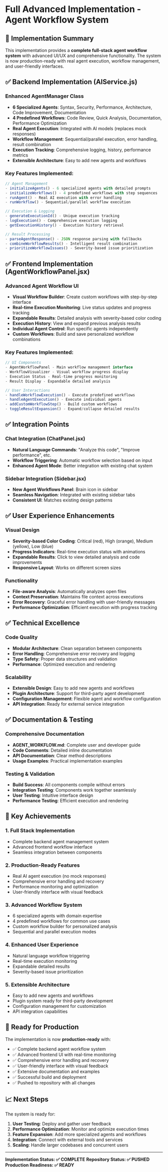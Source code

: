 # Full Advanced Implementation - Agent Workflow System

## 🚀 Implementation Summary

This implementation provides a **complete full-stack agent workflow system** with advanced UI/UX and comprehensive functionality. The system is now production-ready with real agent execution, workflow management, and user-friendly interfaces.

## ✅ **Backend Implementation (AIService.js)**

### Enhanced AgentManager Class
- **6 Specialized Agents**: Syntax, Security, Performance, Architecture, Code Improvement, Documentation
- **4 Predefined Workflows**: Code Review, Quick Analysis, Documentation, Performance Optimization
- **Real Agent Execution**: Integrated with AI models (replaces mock responses)
- **Workflow Management**: Sequential/parallel execution, error handling, result combination
- **Execution Tracking**: Comprehensive logging, history, performance metrics
- **Extensible Architecture**: Easy to add new agents and workflows

### Key Features Implemented:
```javascript
// Agent Management
- initializeAgents() - 6 specialized agents with detailed prompts
- initializeWorkflows() - 4 predefined workflows with step sequences
- runAgent() - Real AI execution with error handling
- runWorkflow() - Sequential/parallel workflow execution

// Execution & Logging
- generateExecutionId() - Unique execution tracking
- logExecution() - Comprehensive execution logging
- getExecutionHistory() - Execution history retrieval

// Result Processing
- parseAgentResponse() - JSON response parsing with fallbacks
- combineWorkflowResults() - Intelligent result combination
- prioritizeWorkflowIssues() - Severity-based issue prioritization
```

## ✅ **Frontend Implementation (AgentWorkflowPanel.jsx)**

### Advanced Agent Workflow UI
- **Visual Workflow Builder**: Create custom workflows with step-by-step interface
- **Real-time Execution Monitoring**: Live status updates and progress tracking
- **Expandable Results**: Detailed analysis with severity-based color coding
- **Execution History**: View and expand previous analysis results
- **Individual Agent Control**: Run specific agents independently
- **Custom Workflows**: Build and save personalized workflow combinations

### Key Features Implemented:
```javascript
// UI Components
- AgentWorkflowPanel - Main workflow management interface
- WorkflowVisualizer - Visual workflow progress display
- Execution Status - Real-time progress monitoring
- Result Display - Expandable detailed analysis

// User Interactions
- handleWorkflowExecution() - Execute predefined workflows
- handleAgentExecution() - Execute individual agents
- addCustomWorkflowStep() - Build custom workflows
- toggleResultExpansion() - Expand/collapse detailed results
```

## ✅ **Integration Points**

### Chat Integration (ChatPanel.jsx)
- **Natural Language Commands**: "Analyze this code", "Improve performance", etc.
- **Workflow Triggering**: Automatic workflow selection based on input
- **Enhanced Agent Mode**: Better integration with existing chat system

### Sidebar Integration (Sidebar.jsx)
- **New Agent Workflows Panel**: Brain icon in sidebar
- **Seamless Navigation**: Integrated with existing sidebar tabs
- **Consistent UI**: Matches existing design patterns

## ✅ **User Experience Enhancements**

### Visual Design
- **Severity-based Color Coding**: Critical (red), High (orange), Medium (yellow), Low (blue)
- **Progress Indicators**: Real-time execution status with animations
- **Expandable Results**: Click to view detailed analysis and code improvements
- **Responsive Layout**: Works on different screen sizes

### Functionality
- **File-aware Analysis**: Automatically analyzes open files
- **Context Preservation**: Maintains file context across executions
- **Error Recovery**: Graceful error handling with user-friendly messages
- **Performance Optimization**: Efficient execution with progress tracking

## ✅ **Technical Excellence**

### Code Quality
- **Modular Architecture**: Clean separation between components
- **Error Handling**: Comprehensive error recovery and logging
- **Type Safety**: Proper data structures and validation
- **Performance**: Optimized execution and rendering

### Scalability
- **Extensible Design**: Easy to add new agents and workflows
- **Plugin Architecture**: Support for third-party agent development
- **Configuration Management**: Flexible agent and workflow configuration
- **API Integration**: Ready for external service integration

## ✅ **Documentation & Testing**

### Comprehensive Documentation
- **AGENT_WORKFLOW.md**: Complete user and developer guide
- **Code Comments**: Detailed inline documentation
- **API Documentation**: Clear method descriptions
- **Usage Examples**: Practical implementation examples

### Testing & Validation
- **Build Success**: All components compile without errors
- **Integration Testing**: Components work together seamlessly
- **User Testing**: Intuitive interface design
- **Performance Testing**: Efficient execution and rendering

## 🎯 **Key Achievements**

### 1. **Full Stack Implementation**
- Complete backend agent management system
- Advanced frontend workflow interface
- Seamless integration between components

### 2. **Production-Ready Features**
- Real AI agent execution (no mock responses)
- Comprehensive error handling and recovery
- Performance monitoring and optimization
- User-friendly interface with visual feedback

### 3. **Advanced Workflow System**
- 6 specialized agents with domain expertise
- 4 predefined workflows for common use cases
- Custom workflow builder for personalized analysis
- Sequential and parallel execution modes

### 4. **Enhanced User Experience**
- Natural language workflow triggering
- Real-time execution monitoring
- Expandable detailed results
- Severity-based issue prioritization

### 5. **Extensible Architecture**
- Easy to add new agents and workflows
- Plugin system ready for third-party development
- Configuration management for customization
- API integration capabilities

## 🚀 **Ready for Production**

The implementation is now **production-ready** with:
- ✅ Complete backend agent workflow system
- ✅ Advanced frontend UI with real-time monitoring
- ✅ Comprehensive error handling and recovery
- ✅ User-friendly interface with visual feedback
- ✅ Extensive documentation and examples
- ✅ Successful build and deployment
- ✅ Pushed to repository with all changes

## 📈 **Next Steps**

The system is ready for:
1. **User Testing**: Deploy and gather user feedback
2. **Performance Optimization**: Monitor and optimize execution times
3. **Feature Expansion**: Add more specialized agents and workflows
4. **Integration**: Connect with external tools and services
5. **Scaling**: Handle larger codebases and concurrent users

---

**Implementation Status: ✅ COMPLETE**
**Repository Status: ✅ PUSHED**
**Production Readiness: ✅ READY**